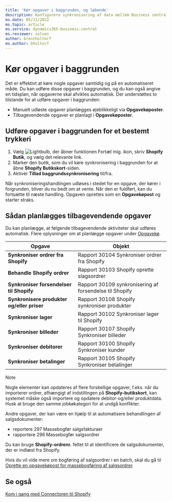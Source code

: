 ```yaml
---
title: 'Kør opgaver i baggrunden, og løbende'
description: Konfigurere synkronisering af data mellem Business central og Shopify i baggrunden.
ms.date: 05/11/2022
ms.topic: article
ms.service: dynamics365-business-central
ms.reviewer: solsen
author: brentholtorf
ms.author: bholtorf
---
```


# Kør opgaver i baggrunden

Det er effektivt at køre nogle opgaver samtidig og på en automatiseret måde. Du kan udføre disse opgaver i baggrunden, og du kan også angive en tidsplan, når opgaverne skal afvikles automatisk. Der understøttes to tilstande for at udføre opgaver i baggrunden:

- Manuelt udløste opgaver planlægges øjeblikkeligt via **Opgavekøposter**.
- Tilbagevendende opgaver er planlagt i **Opgavekøposter**.

## Udføre opgaver i baggrunden for et bestemt trykkeri

1. Vælg ![Lightbulb, der åbner funktionen Fortæl mig.](../media/ui-search/search_small.png "Fortæl mig, hvad du vil foretage dig") ikon, skriv **Shopify Butik**, og vælg det relevante link.
2. Marker den butik, som du vil køre synkronisering i baggrunden for at åbne **Shopify Butikskort**-siden.
3. Aktivér **Tillad baggrundssynkronisering** til/fra.

Når synkroniseringshandlingen udløses i stedet for en opgave, der kører i forgrunden, bliver du nu bedt om at vente. Når den er fuldført, kan du fortsætte til næste handling. Opgaven oprettes som en **Opgavekøpost** og starter straks.

## Sådan planlægges tilbagevendende opgaver

Du kan planlægge, at følgende tilbagevendende aktiviteter skal udføres automatisk. Flere oplysninger om at planlægge opgaver under [Opgavekø](../admin-job-queues-schedule-tasks.md).

|Opgave|Objekt|
|------|------------|
|**Synkroniser ordrer fra Shopify**|Rapport 30104 Synkroniser ordrer fra Shopify|
|**Behandle Shopify ordrer**|Rapport 30103 Shopify oprette slagsordrer|
|**Synkroniser forsendelser til Shopify**|Rapport 30109 synkronisering af forsendelse til Shopify|
|**Synkronisere produkter og/eller priser**|Rapport 30108 Shopify synkroniser produkter|
|**Synkroniser lager**|Rapport 30102 Synkroniser lager til Shopify|
|**Synkroniser billeder**|Rapport 30107 Shopify Synkroniser billeder|
|**Synkroniser debitorer**|Rapport 30100 Shopify Synkroniser kunder|
|**Synkroniser betalinger**|Rapport 30105 Shopify Synkroniser betalinger|

> [!NOTE]
> Nogle elementer kan opdateres af flere forskellige opgaver, f.eks. når du importerer ordrer, afhængigt af indstillingen på **Shopify-butikskort**, kan systemet måske også importere og opdatere debitor-og/eller produktdata. Husk at bruge den samme jobkøkategori for at undgå konflikter.

Andre opgaver, der kan være en hjælp til at automatisere behandlingen af salgsdokumenter:

- reportere 297 Massebogfør salgsfakturaer
- rapportere 296 Massebogfør salgsordrer

Du kan bruge **Shopify-ordrenr.** feltet til at identificere de salgsdokumenter, der er indlæst fra Shopify.

Hvis du vil vide mere om bogføring af salgsordrer i en batch, skal du gå til [Oprette en opgavekøpost for massebogføring af salgsordrer](../ui-batch-posting.md#to-create-a-job-queue-entry-for-batch-posting-of-sales-orders).

## Se også

[Kom i gang med Connectoren til Shopify](get-started.md)  

